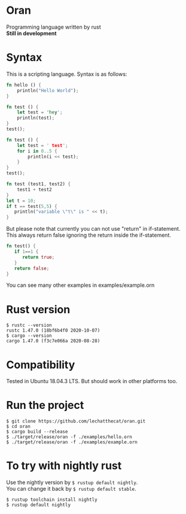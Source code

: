 # Oran
Programming language written by rust  
**Still in development**

# Syntax
This is a scripting language. Syntax is as follows:
```rust
fn hello () {
    println("Hello World");
}
```

```rust
fn test () {
    let test = 'hey';
    println(test);
}
test();
````

```rust
fn test () {
    let test = ' test';
    for i in 0..5 {
        println(i << test);
    }
}
test();
```

```rust
fn test (test1, test2) {
    test1 + test2
}
let t = 10;
if t == test(5,5) {
   println("variable \"t\" is " << t);
}
```

But please note that currently you can not use "return" in if-statement.   
This always return false ignoring the return inside the if-statement.
```rust
fn test() {
   if 1==1 {
      return true;
   }
   return false;
}
```

You can see many other examples in examples/example.orn

# Rust version
```
$ rustc --version
rustc 1.47.0 (18bf6b4f0 2020-10-07)
$ cargo --version
cargo 1.47.0 (f3c7e066a 2020-08-28)
```

# Compatibility
Tested in Ubuntu 18.04.3 LTS.
But should work in other platforms too.

# Run the project
```
$ git clone https://github.com/lechatthecat/oran.git
$ cd oran
$ cargo build --release
$ ./target/release/oran -f ./examples/hello.orn
$ ./target/release/oran -f ./examples/example.orn
```

# To try with nightly rust
Use the nightly version by `$ rustup default nightly`.  
You can change it back by `$ rustup default stable`.
```
$ rustup toolchain install nightly
$ rustup default nightly
```
